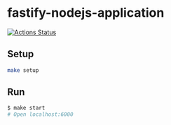 # fastify-nodejs-application

[![Actions Status](https://github.com/Blazelip/backend-project-6/workflows/hexlet-check/badge.svg)](https://github.com/Blazelip/backend-project-6/actions)

## Setup

```bash
make setup
```

## Run

```bash
$ make start
# Open localhost:6000
```

